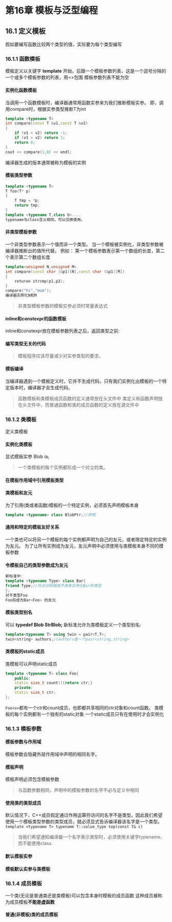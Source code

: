 # 第16章 模板与泛型编程
## 16.1 定义模板
假如要编写函数比较两个类型的值，实际要为每个类型编写
### 16.1.1 函数模板
模板定义以关键字 **template** 开始，后跟一个模板参数列表，这是一个逗号分隔的一个或多个模板参数的列表，用<>包围
模板参数列表不能为空
#### 实例化函数模板
当调用一个函数模板时，编译器通常用函数实参来为我们推断模板实参。
即，调用compare时，根据实参类型推断T为int
```C++
template <typename T>
int compare(const T &v1,const T &v2)
{
    if (v1 < v2) return -1;
    if (v1 > v2) return 1;
    return 0;
}   
cout << compare(1,0) << endl;
```
编译器生成的版本通常被称为模板的实例
#### 模板类型参数
```C++
template <typename T>
T foo(T* p)
{
    T tmp = *p;
    return tmp;
}
template <typename T,class U>....
typename与class含义相同，可以交换使用。
```
#### 非类型模板参数
一个非类型参数表示一个值而非一个类型。
当一个模板被实例化，非类型参数被编译器推断出的值所代替。
例如：
第一个模板参数表示第一个数组的长度，第二个表示第二个数组长度
```C++
template<unsigned N,unsigned M>
int compare(const char (&p1)[N],const char (&p1)[M])
{
    returen strcmp(p1,p2);
}
compare("hi","mom");
编译器实例化N和M
```
> 非类型模板参数的模板实参必须时常量表达式

#### inline和constexpr的函数模板
inline和constexpr放在模板参数列表之后，返回类型之前:
#### 编写类型无关的代码
> 模板程序应该尽量减少对实参类型的要求。

#### 模板编译
当编译器遇到一个模板定义时，它并不生成代码，只有我们实例化出模板的一个特定版本时，编译器才会生成代码。
> 函数模板和类模板成员函数的定义通常放在头文件中
> 类定义和函数声明放在头文件中，而普通函数和类的成员函数的定义放在源文件中
### 16.1.2 类模板
定义类模板
#### 实例化类模板
显式模板实参
Blob<int> ia;
> 一个类模板的每个实例都形成一个对立的类。
#### 在模板作用域中引用模板类型
#### 类模板和友元
为了引用(类或者函数)模板的一个特定实例，必须首先声明模板本身
```C++
template <typename> class BlobPtr;//声明
```
#### 通用和特定的模板友好关系
一个类也可以将另一个模板的每个实例都声明为自己的友元，或者限定特定的实例为友元。
为了让所有实例成为友元，友元声明中必须使用与类模板本身不同的模板参数
#### 令模板自己的类型参数成为友元
```C++
新标准中:
template <typename Type> class Bar{
friend Type;//将访问权限授予用来实例化Bar的类型
};
对于类型Foo
Foo将成为Bar<Foo> 的友元
```
#### 模板类型别名
可以 **typedef Blob<string> StrBlob;**
新标准允许为类模板定义一个类型别名:
```C++
template<typename T> using twin = pair<T,T>;
twin<string> authors;//authors是一个pair<string,string>
```
#### 类模板的static成员
类模板可以声明static成员
```C++
template <typename T> class Foo{
    public:
    static size_t count(){return ctr;}
    private:
    static size_t ctr;
};
```
``Foo<x>``都有一个ctr和count成员，也即都共享相同的ctr对象和count函数。
类模板的每个实例都有一个独有的static对象
一个static成员只有在使用时才会实例化
### 16.1.3 模板参数
#### 模板参数与作用域
模板参数会隐藏外层作用域中声明的相同名字。
#### 模板声明
模板声明必须包含模板参数
> 与函数参数相同，声明中的模板参数的名字不必与定义中相同
#### 使用类的类型成员
默认情况下，C++成员假定通过作用运算符访问的名字不是类型。因此我们希望使用一个模板类型参数的类型成员，就必须显式告诉编译器该名字是一个类型。
``template <typename T>
typename T::value_type top(const T& c)``
> 当我们希望通知编译器一个名字表示类型时，必须使用关键字typename，而不能使用class.
#### 默认模板实参
#### 模板默认实参与类模板
### 16.1.4 成员模板
一个类(无论是普通类还是类模板)可以包含本身时模板的成员函数
这种成员被称为成员模板**不能是虚函数**
#### 普通(非模板)类的成员模板
